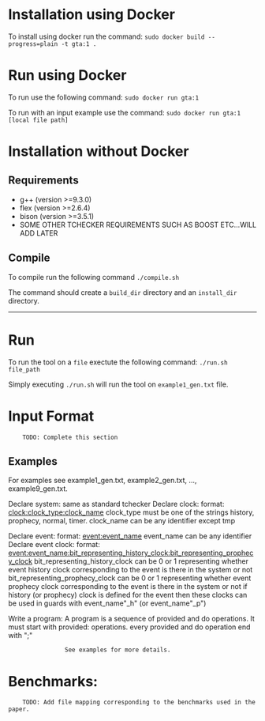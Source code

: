 # Installation using Docker
To install using docker run the command:
`sudo docker build --progress=plain -t gta:1 .`

# Run using Docker
To run use the following command:
`sudo docker run gta:1`

To run with an input example use the command:
`sudo docker run gta:1 [local file path]`



# Installation without Docker
## Requirements
* g++ (version >=9.3.0)
* flex (version >=2.6.4)
* bison (version >=3.5.1)
* SOME OTHER TCHECKER REQUIREMENTS SUCH AS BOOST ETC...WILL ADD LATER

## Compile
   
To compile run the following command 
`./compile.sh`

The command should create a `build_dir` directory and an `install_dir` directory.

---
# Run
To run the tool on a `file` exectute the following command:
        `./run.sh file_path`

Simply executing `./run.sh` will run the tool on `example1_gen.txt` file.


# Input Format
        TODO: Complete this section
## Examples
 For examples see example1_gen.txt, example2_gen.txt, ..., example9_gen.txt.

Declare system: same as standard tchecker
Declare clock: format: <clock:clock_type:clock_name>
        clock_type must be one of the strings history, prophecy, normal, timer.
        clock_name can be any identifier except tmp

Declare event: format: <event:event_name>
        event_name can be any identifier
Declare event clock: format: <event:event_name:bit_representing_history_clock:bit_representing_prophecy_clock>
         bit_representing_history_clock can be 0 or 1 representing whether event history clock corresponding to the event is there in the system or not
         bit_representing_prophecy_clock can be 0 or 1 representing whether event prophecy clock corresponding to the event is there in the system or not
         if history (or prophecy) clock is defined for the event then these clocks can be used in guards with event_name"_h" (or event_name"_p")
         
Write a program: A program is a sequence of provided and do operations. It must start with provided: operations.
                    every provided and do operation end with ";"
                    
                    See examples for more details.


# Benchmarks:
        TODO: Add file mapping corresponding to the benchmarks used in the paper.
